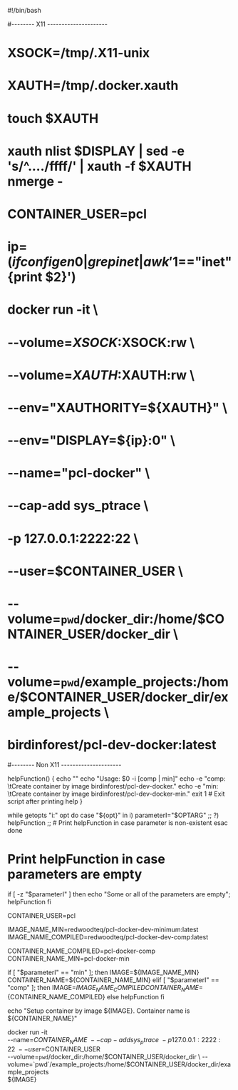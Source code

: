 #!/bin/bash

#-------- X11 ---------------------

# XSOCK=/tmp/.X11-unix
# XAUTH=/tmp/.docker.xauth
# touch $XAUTH
# xauth nlist $DISPLAY | sed -e 's/^..../ffff/' | xauth -f $XAUTH nmerge -
# CONTAINER_USER=pcl

# ip=$(ifconfig en0 | grep inet | awk '$1=="inet" {print $2}')

# docker run -it \
#            --volume=$XSOCK:$XSOCK:rw \
#            --volume=$XAUTH:$XAUTH:rw \
#            --env="XAUTHORITY=${XAUTH}" \
#            --env="DISPLAY=${ip}:0" \
# 	         --name="pcl-docker" \
# 	         --cap-add sys_ptrace \
# 	         -p 127.0.0.1:2222:22 \
#            --user=$CONTAINER_USER \
#            --volume=`pwd`/docker_dir:/home/$CONTAINER_USER/docker_dir \
#            --volume=`pwd`/example_projects:/home/$CONTAINER_USER/docker_dir/example_projects \
#            birdinforest/pcl-dev-docker:latest




#-------- Non X11 ---------------------

helpFunction()
{
   echo ""
   echo "Usage: $0 -i [comp | min]"
   echo -e "comp: \tCreate container by image birdinforest/pcl-dev-docker."
   echo -e "min: \tCreate container by image birdinforest/pcl-dev-docker-min."
   exit 1 # Exit script after printing help
}

while getopts "i:" opt
do
   case "${opt}" in
      i) parameterI="$OPTARG" ;;
      ?) helpFunction ;; # Print helpFunction in case parameter is non-existent
   esac
done

# Print helpFunction in case parameters are empty
if [ -z "$parameterI" ]
then
   echo "Some or all of the parameters are empty";
   helpFunction
fi

CONTAINER_USER=pcl

IMAGE_NAME_MIN=redwoodteq/pcl-docker-dev-minimum:latest
IMAGE_NAME_COMPILED=redwoodteq/pcl-docker-dev-comp:latest

CONTAINER_NAME_COMPILED=pcl-docker-comp
CONTAINER_NAME_MIN=pcl-docker-min

if [ "$parameterI" == "min" ]; then
    IMAGE=${IMAGE_NAME_MIN}
    CONTAINER_NAME=${CONTAINER_NAME_MIN}
elif [ "$parameterI" == "comp" ]; then
    IMAGE=${IMAGE_NAME_COMPILED}
    CONTAINER_NAME=${CONTAINER_NAME_COMPILED}
else
    helpFunction
fi

echo "Setup container by image ${IMAGE}. Container name is ${CONTAINER_NAME}"

docker run -it \
      --name=${CONTAINER_NAME} \
	    --cap-add sys_ptrace \
	    -p 127.0.0.1:2222:22 \
        --user=$CONTAINER_USER \
        --volume=`pwd`/docker_dir:/home/$CONTAINER_USER/docker_dir \
        --volume=`pwd`/example_projects:/home/$CONTAINER_USER/docker_dir/example_projects \
        ${IMAGE}
